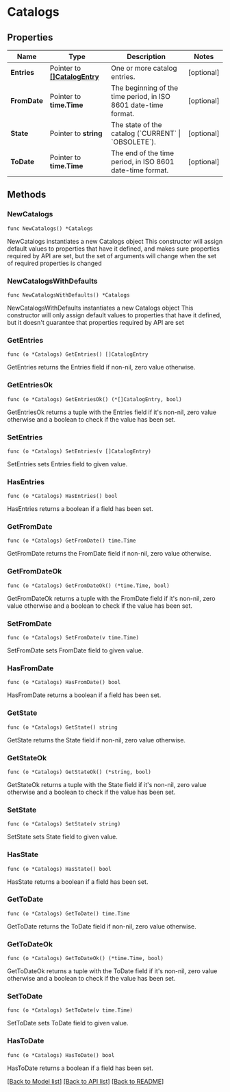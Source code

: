 # Catalogs

## Properties

Name | Type | Description | Notes
------------ | ------------- | ------------- | -------------
**Entries** | Pointer to [**[]CatalogEntry**](CatalogEntry.md) | One or more catalog entries. | [optional] 
**FromDate** | Pointer to **time.Time** | The beginning of the time period, in ISO 8601 date-time format. | [optional] 
**State** | Pointer to **string** | The state of the catalog (&#x60;CURRENT&#x60; \\| &#x60;OBSOLETE&#x60;). | [optional] 
**ToDate** | Pointer to **time.Time** | The end of the time period, in ISO 8601 date-time format. | [optional] 

## Methods

### NewCatalogs

`func NewCatalogs() *Catalogs`

NewCatalogs instantiates a new Catalogs object
This constructor will assign default values to properties that have it defined,
and makes sure properties required by API are set, but the set of arguments
will change when the set of required properties is changed

### NewCatalogsWithDefaults

`func NewCatalogsWithDefaults() *Catalogs`

NewCatalogsWithDefaults instantiates a new Catalogs object
This constructor will only assign default values to properties that have it defined,
but it doesn't guarantee that properties required by API are set

### GetEntries

`func (o *Catalogs) GetEntries() []CatalogEntry`

GetEntries returns the Entries field if non-nil, zero value otherwise.

### GetEntriesOk

`func (o *Catalogs) GetEntriesOk() (*[]CatalogEntry, bool)`

GetEntriesOk returns a tuple with the Entries field if it's non-nil, zero value otherwise
and a boolean to check if the value has been set.

### SetEntries

`func (o *Catalogs) SetEntries(v []CatalogEntry)`

SetEntries sets Entries field to given value.

### HasEntries

`func (o *Catalogs) HasEntries() bool`

HasEntries returns a boolean if a field has been set.

### GetFromDate

`func (o *Catalogs) GetFromDate() time.Time`

GetFromDate returns the FromDate field if non-nil, zero value otherwise.

### GetFromDateOk

`func (o *Catalogs) GetFromDateOk() (*time.Time, bool)`

GetFromDateOk returns a tuple with the FromDate field if it's non-nil, zero value otherwise
and a boolean to check if the value has been set.

### SetFromDate

`func (o *Catalogs) SetFromDate(v time.Time)`

SetFromDate sets FromDate field to given value.

### HasFromDate

`func (o *Catalogs) HasFromDate() bool`

HasFromDate returns a boolean if a field has been set.

### GetState

`func (o *Catalogs) GetState() string`

GetState returns the State field if non-nil, zero value otherwise.

### GetStateOk

`func (o *Catalogs) GetStateOk() (*string, bool)`

GetStateOk returns a tuple with the State field if it's non-nil, zero value otherwise
and a boolean to check if the value has been set.

### SetState

`func (o *Catalogs) SetState(v string)`

SetState sets State field to given value.

### HasState

`func (o *Catalogs) HasState() bool`

HasState returns a boolean if a field has been set.

### GetToDate

`func (o *Catalogs) GetToDate() time.Time`

GetToDate returns the ToDate field if non-nil, zero value otherwise.

### GetToDateOk

`func (o *Catalogs) GetToDateOk() (*time.Time, bool)`

GetToDateOk returns a tuple with the ToDate field if it's non-nil, zero value otherwise
and a boolean to check if the value has been set.

### SetToDate

`func (o *Catalogs) SetToDate(v time.Time)`

SetToDate sets ToDate field to given value.

### HasToDate

`func (o *Catalogs) HasToDate() bool`

HasToDate returns a boolean if a field has been set.


[[Back to Model list]](../README.md#documentation-for-models) [[Back to API list]](../README.md#documentation-for-api-endpoints) [[Back to README]](../README.md)


